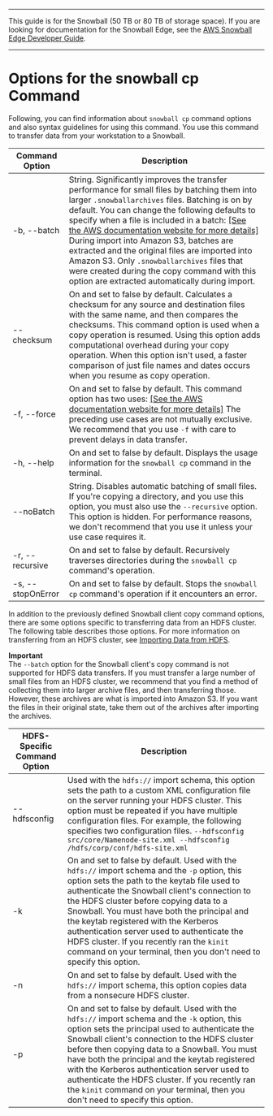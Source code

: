 --------

This guide is for the Snowball \(50 TB or 80 TB of storage space\)\. If you are looking for documentation for the Snowball Edge, see the [AWS Snowball Edge Developer Guide](http://docs.aws.amazon.com/snowball/latest/developer-guide/whatisedge.html)\.

--------

# Options for the snowball cp Command<a name="copy-command-reference"></a>

Following, you can find information about `snowball cp` command options and also syntax guidelines for using this command\. You use this command to transfer data from your workstation to a Snowball\.


| Command Option | Description | 
| --- | --- | 
| \-b, \-\-batch | String\. Significantly improves the transfer performance for small files by batching them into larger `.snowballarchives` files\. Batching is on by default\. You can change the following defaults to specify when a file is included in a batch: [\[See the AWS documentation website for more details\]](http://docs.aws.amazon.com/snowball/latest/ug/copy-command-reference.html) During import into Amazon S3, batches are extracted and the original files are imported into Amazon S3\. Only `.snowballarchives` files that were created during the copy command with this option are extracted automatically during import\.   | 
| \-\-checksum | On and set to false by default\. Calculates a checksum for any source and destination files with the same name, and then compares the checksums\. This command option is used when a copy operation is resumed\. Using this option adds computational overhead during your copy operation\.  When this option isn't used, a faster comparison of just file names and dates occurs when you resume as copy operation\.   | 
| \-f, \-\-force | On and set to false by default\. This command option has two uses: [\[See the AWS documentation website for more details\]](http://docs.aws.amazon.com/snowball/latest/ug/copy-command-reference.html)  The preceding use cases are not mutually exclusive\. We recommend that you use `-f` with care to prevent delays in data transfer\.   | 
| \-h, \-\-help | On and set to false by default\. Displays the usage information for the `snowball cp` command in the terminal\. | 
| \-\-noBatch | String\. Disables automatic batching of small files\. If you're copying a directory, and you use this option, you must also use the `--recursive` option\. This option is hidden\. For performance reasons, we don't recommend that you use it unless your use case requires it\.  | 
| \-r, \-\-recursive | On and set to false by default\. Recursively traverses directories during the `snowball cp` command's operation\. | 
| \-s, \-\-stopOnError | On and set to false by default\. Stops the `snowball cp` command's operation if it encounters an error\. | 

In addition to the previously defined Snowball client copy command options, there are some options specific to transferring data from an HDFS cluster\. The following table describes those options\. For more information on transferring from an HDFS cluster, see [Importing Data from HDFS](importing-hdfs.md)\.

**Important**  
The `--batch` option for the Snowball client's copy command is not supported for HDFS data transfers\. If you must transfer a large number of small files from an HDFS cluster, we recommend that you find a method of collecting them into larger archive files, and then transferring those\. However, these archives are what is imported into Amazon S3\. If you want the files in their original state, take them out of the archives after importing the archives\.


| HDFS\-Specific Command Option | Description | 
| --- | --- | 
| \-\-hdfsconfig |  Used with the `hdfs://` import schema, this option sets the path to a custom XML configuration file on the server running your HDFS cluster\. This option must be repeated if you have multiple configuration files\. For example, the following specifies two configuration files\. `--hdfsconfig src/core/Namenode-site.xml --hdfsconfig /hdfs/corp/conf/hdfs-site.xml`  | 
| \-k | On and set to false by default\. Used with the `hdfs://` import schema and the `-p` option, this option sets the path to the keytab file used to authenticate the Snowball client's connection to the HDFS cluster before copying data to a Snowball\.  You must have both the principal and the keytab registered with the Kerberos authentication server used to authenticate the HDFS cluster\. If you recently ran the `kinit` command on your terminal, then you don't need to specify this option\.   | 
| \-n | On and set to false by default\. Used with the `hdfs://` import schema, this option copies data from a nonsecure HDFS cluster\. | 
| \-p | On and set to false by default\. Used with the `hdfs://` import schema and the `-k` option, this option sets the principal used to authenticate the Snowball client's connection to the HDFS cluster before then copying data to a Snowball\.  You must have both the principal and the keytab registered with the Kerberos authentication server used to authenticate the HDFS cluster\. If you recently ran the `kinit` command on your terminal, then you don't need to specify this option\.  | 